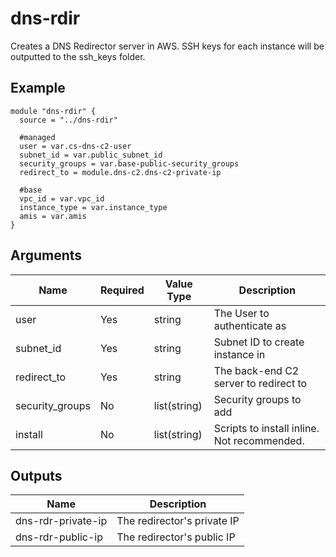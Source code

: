 # dns-rdir

Creates a DNS Redirector server in AWS. SSH keys for each instance will be outputted to the ssh_keys folder.

## Example

```hcl
module "dns-rdir" {
  source = "../dns-rdir"

  #managed
  user = var.cs-dns-c2-user
  subnet_id = var.public_subnet_id
  security_groups = var.base-public-security_groups
  redirect_to = module.dns-c2.dns-c2-private-ip

  #base
  vpc_id = var.vpc_id
  instance_type = var.instance_type
  amis = var.amis
}
```

## Arguments

| Name            | Required | Value Type   | Description                                 |
|-----------------|----------|--------------|---------------------------------------------|
| user            | Yes      | string       | The User to authenticate as                 |
| subnet_id       | Yes      | string       | Subnet ID to create instance in             |
| redirect_to     | Yes      | string       | The back-end C2 server to redirect to       |
| security_groups | No       | list(string) | Security groups to add                      |
| install         | No       | list(string) | Scripts to install inline. Not recommended. |

## Outputs

| Name               | Description                 |
|--------------------|-----------------------------|
| dns-rdr-private-ip | The redirector's private IP |
| dns-rdr-public-ip  | The redirector's public IP  |